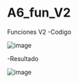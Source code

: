 # A6_fun_V2
Funciones V2
-Codigo

![image](https://github.com/user-attachments/assets/4de9de59-bddf-4506-bce6-08172503fdba)

-Resultado

![image](https://github.com/user-attachments/assets/42451032-109a-4a30-8a04-76fa9a9dd44d)
